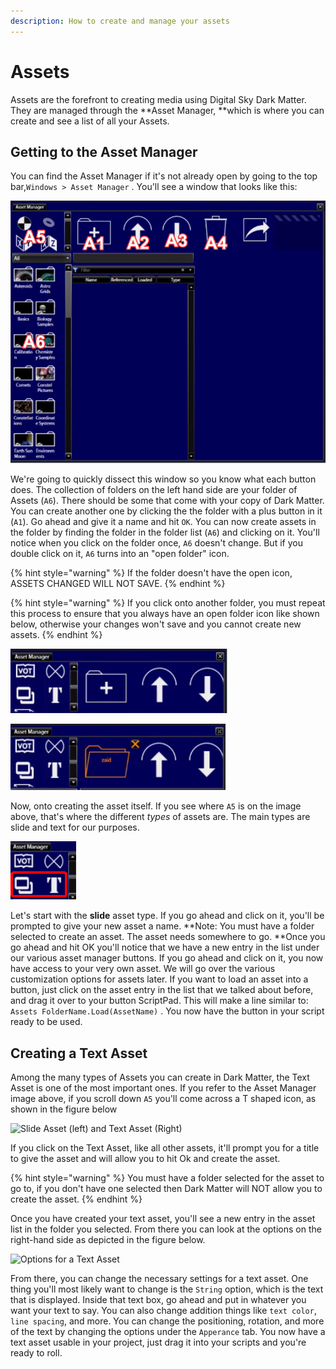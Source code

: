 ```yaml
---
description: How to create and manage your assets
---
```


# Assets

Assets are the forefront to creating media using Digital Sky Dark Matter. They are managed through the **Asset Manager, **which is where you can create and see a list of all your Assets.

## Getting to the Asset Manager

You can find the Asset Manager if it's not already open by going to the top bar,`Windows > Asset Manager` . You'll see a window that looks like this:&#x20;

![The Asset Manager](<../.gitbook/assets/image (4).png>)

We're going to quickly dissect this window so you know what each button does. The collection of folders on the left hand side are your folder of Assets (`A6`). There should be some that come with your copy of Dark Matter. You can create another one by clicking the the folder with a plus button in it (`A1`). Go ahead and give it a name and hit `OK`. You can now create assets in the folder by finding the folder in the folder list (`A6`) and clicking on it. You'll notice when you click on the folder once, `A6` doesn't change. But if you double click on it, `A6` turns into an "open folder" icon.

{% hint style="warning" %}
If the folder doesn't have the open icon, ASSETS CHANGED WILL NOT SAVE.&#x20;
{% endhint %}

{% hint style="warning" %}
If you click onto another folder, you must repeat this process to ensure that you always have an open folder icon like shown below, otherwise your changes won't save and you cannot create new assets.
{% endhint %}

![Closed folder icon](<../.gitbook/assets/image (10).png>)

![Open folder icon](<../.gitbook/assets/image (11).png>)

Now, onto creating the asset itself. If you see where `A5` is on the image above, that's where the different _types_ of assets are. The main types are slide and text for our purposes.&#x20;

![Slide and Text (left and right)](<../.gitbook/assets/image (5).png>)

Let's start with the **slide** asset type. If you go ahead and click on it, you'll be prompted to give your new asset a name. **Note: You must have a folder selected to create an asset. The asset needs somewhere to go. **Once you go ahead and hit OK you'll notice that we have a new entry in the list under our various asset manager buttons. If you go ahead and click on it, you now have access to your very own asset. We will go over the various customization options for assets later. If you want to load an asset into a button, just click on the asset entry in the list that we talked about before, and drag it over to your button ScriptPad. This will make a line similar to: `Assets FolderName.Load(AssetName)` . You now have the button in your script ready to be used.



## Creating a Text Asset

Among the many types of Assets you can create in Dark Matter, the Text Asset is one of the most important ones. If you refer to the Asset Manager image above, if you scroll down `A5` you'll come across a T shaped icon, as shown in the figure below&#x20;

![Slide Asset (left) and Text Asset (Right)](<../.gitbook/assets/image (12).png>)

If you click on the Text Asset, like all other assets, it'll prompt you for a title to give the asset and will allow you to hit Ok and create the asset.

{% hint style="warning" %}
You must have a folder selected for the asset to go to, if you don't have one selected then Dark Matter will NOT allow you to create the asset.
{% endhint %}

Once you have created your text asset, you'll see a new entry in the asset list in the folder you selected. From there you can look at the options on the right-hand side as depicted in the figure below.&#x20;

![Options for a Text Asset](<../.gitbook/assets/image (13).png>)

From there, you can change the necessary settings for a text asset. One thing you'll most likely want to change is the `String` option, which is the text that is displayed. Inside that text box, go ahead and put in whatever you want your text to say. You can also change addition things like `text color`, `line spacing`, and more. You can change the positioning, rotation, and more of the text by changing the options under the `Apperance` tab. You now have a text asset usable in your project, just drag it into your scripts and you're ready to roll.
